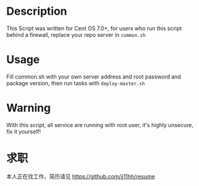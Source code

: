 Description
=============

This Script was written for Cent OS 7.0+, 
for users who run this script behind a firewall, replace your repo server in `common.sh`

Usage
=============

Fill common.sh with your own server address and root password and package version,
then run tasks with `deploy-master.sh`

Warning
=============

With this script, all service are running with root user, it's highly unsecure, fix it yourself!

求职
=============

本人正在找工作，简历请见 https://github.com/jj11hh/resume
